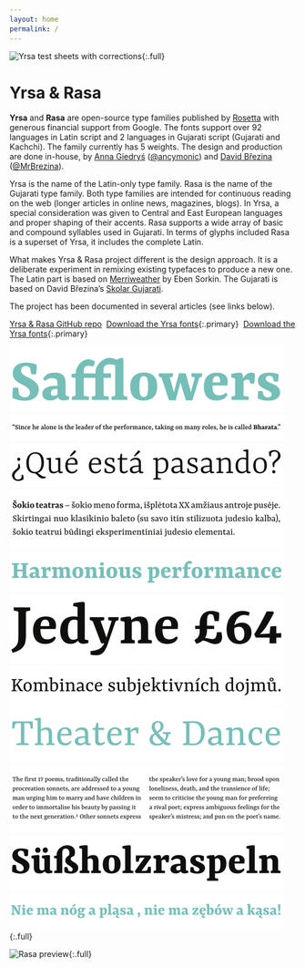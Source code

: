 ```yaml
---
layout: home
permalink: /
---
```


![Yrsa test sheets with corrections](assets/Yrsa-corrections.jpg){:.full}

# Yrsa & Rasa

**Yrsa** and **Rasa** are open-source type families published by [Rosetta](https://rosettatype.com) with generous financial support from Google. The fonts support over 92 languages in Latin script and 2 languages in Gujarati script (Gujarati and Kachchi). The family currently has 5 weights. The design and production are done in-house, by [Anna Giedryś](http://ancymonic.com) ([@ancymonic](http://github.com/ancymonic)) and [David Březina](http://davi.cz) ([@MrBrezina](http://github.com/MrBrezina)).

Yrsa is the name of the Latin-only type family. Rasa is the name of the Gujarati type family. Both type families are intended for continuous reading on the web (longer articles in online news, magazines, blogs). In Yrsa, a special consideration was given to Central and East European languages and proper shaping of their accents. Rasa supports a wide array of basic and compound syllables used in Gujarati. In terms of glyphs included Rasa is a superset of Yrsa, it includes the complete Latin.

What makes Yrsa & Rasa project different is the design approach. It is a deliberate experiment in remixing existing typefaces to produce a new one. The Latin part is based on [Merriweather](http://sorkintype.com/fonts.html#mw) by Eben Sorkin. The Gujarati is based on David Březina’s [Skolar Gujarati](https://www.rosettatype.com/Skolar#gujarati).

The project has been documented in several articles (see links below).

[Yrsa & Rasa GitHub repo](http://github.com/rosettatype/yrsa-rasa)  [Download the Yrsa fonts](https://github.com/rosettatype/yrsa-rasa/releases/download/v1.001/Yrsa-fonts-v1.001.zips){:.primary}  [Download the Yrsa fonts](https://github.com/rosettatype/yrsa-rasa/releases/download/v1.001/Rasa-fonts-v1.001.zips){:.primary}

![Yrsa preview](assets/Yrsa-Rasa-previews_1_big.svg){:.full}

![Rasa preview](assets/Rasa-Rasa-previews_2_big.svg){:.full}

